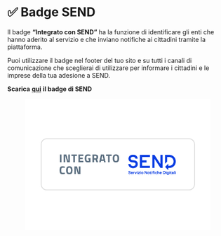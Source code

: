 # ✅ Badge SEND

Il badge **“Integrato con SEND”** ha la funzione di identificare gli enti che hanno aderito al servizio e che inviano notifiche ai cittadini tramite la piattaforma.

Puoi utilizzare il badge nel footer del tuo sito e su tutti i canali di comunicazione che sceglierai di utilizzare per informare i cittadini e le imprese della tua adesione a SEND.&#x20;

**Scarica** [**qui**](https://drive.google.com/drive/folders/1Fptv0upRQlESOfA15o8Pz\_y2CS9Q2m7d?usp=drive\_link) **il badge di SEND**

<figure><img src="../.gitbook/assets/Badge_SEND_Trasparente.png" alt="" width="563"><figcaption></figcaption></figure>
